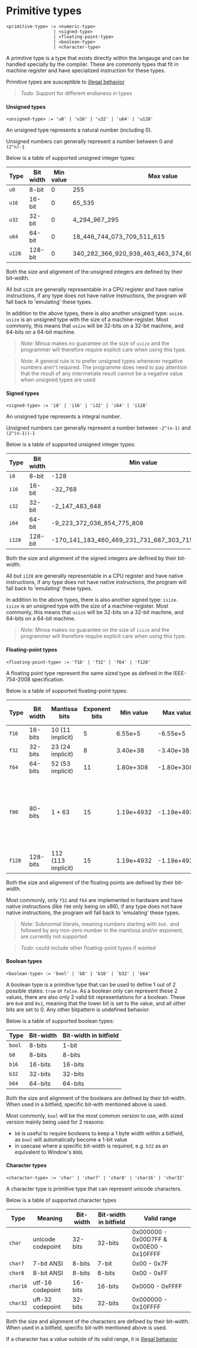 # Primitive types
```
<primitive-type> := <numeric-type>
                  | <signed-type>
                  | <floating-point-type>
                  | <boolean-type>
                  | <character-type>
```

A primitive type is a type that exists directly within the langauge and can be handled specially by the compiler.
These are commonly types that fit in machine register and have specialized instruction for these types.

Primitive types are susceptible to [illegal behavior](../../illegal-behavior.md)

> _Todo_: Support for different endianess in types

#### Unsigned types

```
<unsigned-type> := 'u8' | 'u16' | 'u32' | 'u64' | 'u128'
```

An unsigned type represents a natural number (including 0).

Unsigned numbers can generally represent a number between 0 and `(2^n)-1`

Below is a table of supported unsigned integer types:

Type   | Bit width | Min value | Max value 
-------|-----------|-----------|-----------------------------------------------------
`u8`   | 8-bit     | 0         | 255
`u16`  | 16-bit    | 0         | 65_535
`u32`  | 32-bit    | 0         | 4_294_967_295
`u64`  | 64-bit    | 0         | 18_446_744_073_709_511_615
`u128` | 128-bit   | 0         | 340_282_366_920_938_463_463_374_607_431_768_211_455

Both the size and alignment of the unsigned integers are defined by their bit-width.

All but `u128` are generally representable in a CPU register and have native instructions, if any type does not have native instructions, the program will fall back to 'emulating' these types.

In addition to the above types, there is also another unsigned type: `usize`.
`usize` is an unsigned type with the size of a machine-register.
Most commonly, this means that `usize` will be 32-bits on a 32-bit machine, and 64-bits on a 64-bit machine.

> _Note_: Minoa makes no guarantee on the size of `usize` and the programmer will therefore require explicit care when using this type.

> _Note_: A general rule is to prefer unsigned types whenever negative numbers aren't required. The programme does need to pay attention that the result of any intermetiate result cannot be a negative value when unsigned types are used.

#### Signed types

```
<signed-type> := 'i8' | 'i16' | 'i32' | 'i64' | 'i128'
```

An unsigned type represents a integral number.

Unsigned numbers can generally represent a number between `-2^(n-1)` and `(2^(n-1))-1`

Below is a table of supported unsigned integer types:

Type   | Bit width | Min value                                            | Max value 
-------|-----------|------------------------------------------------------|-----------------------------------------------------
`i8`   | 8-bit     | -128                                                 | 127
`i16`  | 16-bit    | -32_768                                              | 32_767
`i32`  | 32-bit    | -2_147_483_648                                       | 2_147_483_647
`i64`  | 64-bit    | -9_223_372_036_854_775_808                           | 9_223_372_036_854_775_807
`i128` | 128-bit   | -170_141_183_460_469_231_731_687_303_715_884_105_728 | 170_141_183_460_469_231_731_687_303_715_884_105_727

Both the size and alignment of the signed integers are defined by their bit-width.

All but `i128` are generally representable in a CPU register and have native instructions, if any type does not have native instructions, the program will fall back to 'emulating' these types.

In addition to the above types, there is also another signed type: `isize`.
`isize` is an unsigned type with the size of a machine-register.
Most commonly, this means that `usize` will be 32-bits on a 32-bit machine, and 64-bits on a 64-bit machine.

> _Note_: Minoa makes no guarantee on the size of `isize` and the programmer will therefore require explicit care when using this type.

#### Floating-point types

```
<floating-point-type> := 'f16' | 'f32' | 'f64' | 'f128'
```

A floating point type represent the same sized type as defined in the IEEE-754-2008 specification.

Below is a table of supported floating-point types:

Type   | Bit width | Mantissa bits      | Exponent bits | Min value  | Max value   | Smallest value | Significant decimal digits | Notes
-------|-----------|--------------------|---------------|------------|-------------|----------------|----------------------------|------
`f16`  | 16-bits   | 10 (11 implicit)   | 5             | 6.55e+5    | -6.55e+5    | 6.10e-5        | 3                          |
`f32`  | 32-bits   | 23 (24 implicit)   | 8             | 3.40e+38   | -3.40e+38   | 1.17e-38       | 6                          |
`f64`  | 64-bits   | 52 (53 implicit)   | 11            | 1.80e+308  | -1.80e+308  | 2.23e-308      | 15                         |
`f80`  | 80-bits   | 1 + 63             | 15            | 1.19e+4932 | -1.19e+4932 | 3.36e-4932     | 15                         | Does not have implicit bit, but explicit integer bit, i.e. `1 + ...`
`f128` | 128-bits  | 112 (113 implicit) | 15            | 1.19e+4932 | -1.19e+4932 | 3.36e-4932     | 34                         |

Both the size and alignment of the floating points are defined by their bit-width.

Most commonly, only `f32` and `f64` are implemented in hardware and have native instructions (like `f80` only being on x86), if any type does not have native instructions, the program will fall back to 'emulating' these types.

> _Note_: Subnormal literals, meaning numbers starting with `0x0.` and followed by any non-zero number in the mantissa and/or exponent, are currently not supported

> _Todo_: could include other floating-point types if wanted

#### Boolean types

```
<boolean-type> := 'bool' | 'b8' | 'b16' | `b32' | 'b64'
```

A boolean type is a primitive type that can be used to define 1 out of 2 possible states: `true` or `false`.
As a boolean only can represent these 2 values, there are also only 2 valid bit representations for a boolean.
These are `0x0` and `0x1`, meaning that the lower bit is set to the value, and all other bits are set to 0.
Any other bitpattern is undefined behavior.

Below is a table of supported boolean types:

Type   | Bit-width | Bit-width in bitfield
-------|-----------|----------------------
`bool` | 8-bits    | 1-bit
`b8`   | 8-bits    | 8-bits
`b16`  | 16-bits   | 16-bits
`b32`  | 32-bits   | 32-bits
`b64`  | 64-bits   | 64-bits

Both the size and alignment of the booleans are defined by their bit-width.
When used in a bitfield, specific bit-with mentioned above is used.

Most commonly, `bool` will be the most common version to use, with sized version mainly being used for 2 reasons:
- `b8` is useful to require booleans to keep a 1 byte width within a bitfield, as `bool` will automatically become a 1-bit value
- in usecase where a specific bit-width is required, e.g. `b32` as an equivalent to Window's `BOOL`

#### Character types

```
<character-type> := 'char' | 'char7' | 'char8' | 'char16' | 'char32'
```

A character type is primitive type that can represent unicode characters.

Below is a table of supported character types

Type     | Meaning           | Bit-width | Bit-width in bitfield | Valid range
---------|-------------------|-----------|-----------------------|------------------------------------------
`char`   | unicode codepoint | 32-bits   | 32-bits               | 0x000000 - 0x00D7FF & 0x00E00 - 0x10FFFF
`char7`  | 7-bit ANSI        | 8-bits    | 7-bit                 | 0x00     - 0x7F
`char8`  | 8-bit ANSI        | 8-bits    | 8-bits                | 0x00     - 0xFF
`char16` | utf-16 codepoint  | 16-bits   | 16-bits               | 0x0000   - 0xFFFF
`char32` | uft-32 codepoint  | 32-bits   | 32-bits               | 0x000000 - 0x10FFFF

Both the size and alignment of the characters are defined by their bit-width.
When used in a bitfield, specific bit-with mentioned above is used.

If a character has a value outside of its valid range, it is [illegal behavior](../../illegal-behavior.md)
